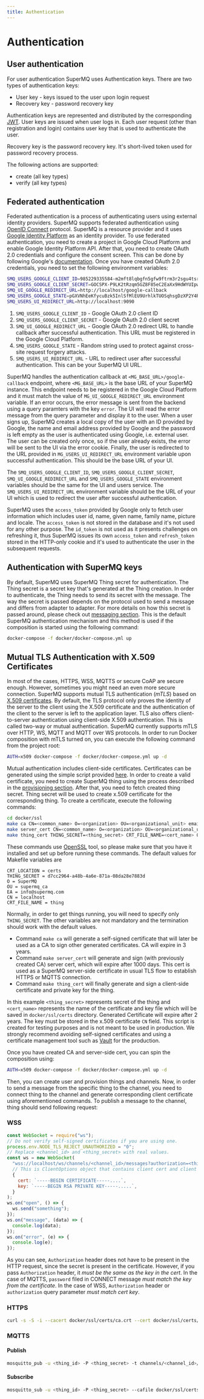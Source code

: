 ```yaml
---
title: Authentication
---
```


# Authentication

## User authentication

For user authentication SuperMQ uses Authentication keys. There are two types of authentication keys:

- User key - keys issued to the user upon login request
- Recovery key - password recovery key

Authentication keys are represented and distributed by the corresponding [JWT][jwt]. User keys are issued when user logs in. Each user request (other than registration and login) contains user key that is used to authenticate the user.

Recovery key is the password recovery key. It's short-lived token used for password recovery process.

The following actions are supported:

- create (all key types)
- verify (all key types)

## Federated authentication

Federated authentication is a process of authenticating users using external identity providers. SuperMQ supports federated authentication using [OpenID Connect][oidc] protocol. SuperMQ is a resource provider and it uses [Google Identity Platform][google-identity-platform] as an identity provider. To use federated authentication, you need to create a project in Google Cloud Platform and enable Google Identity Platform API. After that, you need to create OAuth 2.0 credentials and configure the consent screen. This can be done by following Google's [documentation][google-identity-platform-docs]. Once you have created OAuth 2.0 credentials, you need to set the following environment variables:

```bash
SMQ_USERS_GOOGLE_CLIENT_ID=985229335584-m2mft8lqbgfn5gfw9ftrm3r2sgu4tsrw.apps.googleusercontent.com
SMQ_USERS_GOOGLE_CLIENT_SECRET=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YUIpw
SMQ_UI_GOOGLE_REDIRECT_URL=http://localhost/google-callback
SMQ_USERS_GOOGLE_STATE=pGXVNhEeKfycuBzk5InlSfMlEU9UrhlkTUOSqhsgDzXP2Y4RsN
SMQ_USERS_UI_REDIRECT_URL=http://localhost:9090
```

1. `SMQ_USERS_GOOGLE_CLIENT_ID` - Google OAuth 2.0 client ID
2. `SMQ_USERS_GOOGLE_CLIENT_SECRET` - Google OAuth 2.0 client secret
3. `SMQ_UI_GOOGLE_REDIRECT_URL` - Google OAuth 2.0 redirect URL to handle callback after successful authentication. This URL must be registered in the Google Cloud Platform.
4. `SMQ_USERS_GOOGLE_STATE` - Random string used to protect against cross-site request forgery attacks.
5. `SMQ_USERS_UI_REDIRECT_URL` - URL to redirect user after successful authentication. This can be your SuperMQ UI URL.

SuperMQ handles the authentication callback at `<MG_BASE_URL>/google-callback` endpoint, where `<MG_BASE_URL>` is the base URL of your SuperMQ instance. This endpoint needs to be registered in the Google Cloud Platform and it must match the value of `MG_UI_GOOGLE_REDIRECT_URL` environment variable. If an error occurs, the error message is sent from the backend using a query paramters with the key `error`. The UI will read the error message from the query parameter and display it to the user. When a user signs up, SuperMQ creates a local copy of the user with an ID provided by Google, the name and email address provided by Google and the password is left empty as the user is authenticated using Google, i.e. external user. The user can be created only once, so if the user already exists, the error will be sent to the UI via the error cookie. Finally, the user is redirected to the URL provided in `MG_USERS_UI_REDIRECT_URL` environment variable upon successful authentication. This should be the base URL of your UI.

The `SMQ_USERS_GOOGLE_CLIENT_ID`, `SMQ_USERS_GOOGLE_CLIENT_SECRET`, `SMQ_UI_GOOGLE_REDIRECT_URL` and `SMQ_USERS_GOOGLE_STATE` environment variables should be the same for the UI and users service. The `SMQ_USERS_UI_REDIRECT_URL` environment variable should be the URL of your UI which is used to redirect the user after successful authentication.

SuperMQ uses the `access_token` provided by Google only to fetch user information which includes user id, name, given name, family name, picture and locale. The `access_token` is not stored in the database and it's not used for any other purpose. The `id_token` is not used as it presents challenges on refreshing it, thus SuperMQ issues its own `access_token` and `refresh_token` stored in the HTTP-only cookie and it's used to authenticate the user in the subsequent requests.

## Authentication with SuperMQ keys

By default, SuperMQ uses SuperMQ Thing secret for authentication. The Thing secret is a secret key that's generated at the Thing creation. In order to authenticate, the Thing needs to send its secret with the message. The way the secret is passed depends on the protocol used to send a message and differs from adapter to adapter. For more details on how this secret is passed around, please check out [messaging section][messaging]. This is the default SuperMQ authentication mechanism and this method is used if the composition is started using the following command:

```bash
docker-compose -f docker/docker-compose.yml up
```

## Mutual TLS Authentication with X.509 Certificates

In most of the cases, HTTPS, WSS, MQTTS or secure CoAP are secure enough. However, sometimes you might need an even more secure connection. SuperMQ supports mutual TLS authentication (_mTLS_) based on [X.509 certificates][rf5280]. By default, the TLS protocol only proves the identity of the server to the client using the X.509 certificate and the authentication of the client to the server is left to the application layer. TLS also offers client-to-server authentication using client-side X.509 authentication. This is called two-way or mutual authentication. SuperMQ currently supports mTLS over HTTP, WS, MQTT and MQTT over WS protocols. In order to run Docker composition with mTLS turned on, you can execute the following command from the project root:

```bash
AUTH=x509 docker-compose -f docker/docker-compose.yml up -d
```

Mutual authentication includes client-side certificates. Certificates can be generated using the simple script provided [here][ssl-makefile]. In order to create a valid certificate, you need to create SuperMQ thing using the process described in the [provisioning section][provision]. After that, you need to fetch created thing secret. Thing secret will be used to create x.509 certificate for the corresponding thing. To create a certificate, execute the following commands:

```bash
cd docker/ssl
make ca CN=<common_name> O=<organization> OU=<organizational_unit> emailAddress=<email_address>
make server_cert CN=<common_name> O=<organization> OU=<organizational_unit> emailAddress=<email_address>
make thing_cert THING_SECRET=<thing_secret> CRT_FILE_NAME=<cert_name> O=<organization> OU=<organizational_unit> emailAddress=<email_address>
```

These commands use [OpenSSL][openssl] tool, so please make sure that you have it installed and set up before running these commands. The default values for Makefile variables are

```env
CRT_LOCATION = certs
THING_SECRET = d7cc2964-a48b-4a6e-871a-08da28e7883d
O = SuperMQ
OU = supermq_ca
EA = info@supermq.com
CN = localhost
CRT_FILE_NAME = thing
```

Normally, in order to get things running, you will need to specify only `THING_SECRET`. The other variables are not mandatory and the termination should work with the default values.

- Command `make ca` will generate a self-signed certificate that will later be used as a CA to sign other generated certificates. CA will expire in 3 years.
- Command `make server_cert` will generate and sign (with previously created CA) server cert, which will expire after 1000 days. This cert is used as a SuperMQ server-side certificate in usual TLS flow to establish HTTPS or MQTTS connection.
- Command `make thing_cert` will finally generate and sign a client-side certificate and private key for the thing.

In this example `<thing_secret>` represents secret of the thing and `<cert_name>` represents the name of the certificate and key file which will be saved in `docker/ssl/certs` directory. Generated Certificate will expire after 2 years. The key must be stored in the x.509 certificate `CN` field. This script is created for testing purposes and is not meant to be used in production. We strongly recommend avoiding self-signed certificates and using a certificate management tool such as [Vault][vault] for the production.

Once you have created CA and server-side cert, you can spin the composition using:

```bash
AUTH=x509 docker-compose -f docker/docker-compose.yml up -d
```

Then, you can create user and provision things and channels. Now, in order to send a message from the specific thing to the channel, you need to connect thing to the channel and generate corresponding client certificate using aforementioned commands. To publish a message to the channel, thing should send following request:

### WSS

```javascript
const WebSocket = require("ws");
// Do not verify self-signed certificates if you are using one.
process.env.NODE_TLS_REJECT_UNAUTHORIZED = "0";
// Replace <channel_id> and <thing_secret> with real values.
const ws = new WebSocket(
  "wss://localhost/ws/channels/<channel_id>/messages?authorization=<thing_secret>",
  // This is ClientOptions object that contains client cert and client key in the form of string. You can easily load these strings from cert and key files.
  {
    cert: `-----BEGIN CERTIFICATE-----....`,
    key: `-----BEGIN RSA PRIVATE KEY-----.....`,
  }
);
ws.on("open", () => {
  ws.send("something");
});
ws.on("message", (data) => {
  console.log(data);
});
ws.on("error", (e) => {
  console.log(e);
});
```

As you can see, `Authorization` header does not have to be present in the HTTP request, since the secret is present in the certificate. However, if you pass `Authorization` header, it _must be the same as the key in the cert_. In the case of MQTTS, `password` filed in CONNECT message _must match the key from the certificate_. In the case of WSS, `Authorization` header or `authorization` query parameter _must match cert key_.

### HTTPS

```bash
curl -s -S -i --cacert docker/ssl/certs/ca.crt --cert docker/ssl/certs/<thing_cert_name>.crt --key docker/ssl/certs/<thing_cert_key>.key -X POST -H "Content-Type: application/senml+json" https://localhost/http/channels/<channel_id>/messages -d '[{"bn":"some-base-name:","bt":1.276020076001e+09, "bu":"A","bver":5, "n":"voltage","u":"V","v":120.1}, {"n":"current","t":-5,"v":1.2}, {"n":"current","t":-4,"v":1.3}]'
```

### MQTTS

#### Publish

```bash
mosquitto_pub -u <thing_id> -P <thing_secret> -t channels/<channel_id>/messages -h localhost -p 8883  --cafile docker/ssl/certs/ca.crt --cert docker/ssl/certs/<thing_cert_name>.crt --key docker/ssl/certs/<thing_cert_key>.key -m '[{"bn":"some-base-name:","bt":1.276020076001e+09, "bu":"A","bver":5, "n":"voltage","u":"V","v":120.1}, {"n":"current","t":-5,"v":1.2}, {"n":"current","t":-4,"v":1.3}]'
```

#### Subscribe

```bash
mosquitto_sub -u <thing_id> -P <thing_secret> --cafile docker/ssl/certs/ca.crt --cert docker/ssl/certs/<thing_cert_name>.crt --key docker/ssl/certs/<thing_cert_key>.key -t channels/<channel_id>/messages -h localhost -p 8883
```

[jwt]: https://jwt.io/
[messaging]: ./messaging.md
[rf5280]: https://tools.ietf.org/html/rfc5280
[ssl-makefile]: https://github.com/absmach/supermq/blob/main/docker/ssl/Makefile
[provision]: ./provision.md#platform-management
[openssl]: https://www.openssl.org/
[vault]: https://www.vaultproject.io/
[oidc]: https://openid.net/connect/
[google-identity-platform]: https://cloud.google.com/identity-platform/docs/
[google-identity-platform-docs]: https://support.google.com/cloud/answer/6158849?hl=en
